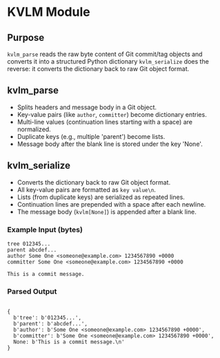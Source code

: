 # KVLM Module

##  Purpose 

`kvlm_parse` reads the raw byte content of Git commit/tag objects and converts it into a structured Python dictionary
`kvlm_serialize` does the reverse: it converts the dictionary back to raw Git object format.

## kvlm_parse

- Splits headers and message body in a Git object.
- Key-value pairs (like `author`, `committer`) become dictionary entries.
- Multi-line values (continuation lines starting with a space) are normalized.
- Duplicate keys (e.g., multiple 'parent') become lists.
- Message body after the blank line is stored under the key 'None'.

## kvlm_serialize

- Converts the dictionary back to raw Git object format.
- All key-value pairs are formatted as `key value\n`.
- Lists (from duplicate keys) are serialized as repeated lines.
- Continuation lines are prepended with a space after each newline.
- The message body (`kvlm[None]`) is appended after a blank line.

### Example Input (bytes)

```
tree 012345...
parent abcdef...
author Some One <someone@example.com> 1234567890 +0000
committer Some One <someone@example.com> 1234567890 +0000

This is a commit message. 
```

### Parsed Output
```

{
  b'tree': b'012345...',
  b'parent': b'abcdef...',
  b'author': b'Some One <someone@example.com> 1234567890 +0000',
  b'committer': b'Some One <someone@example.com> 1234567890 +0000',
  None: b'This is a commit message.\n'
}

